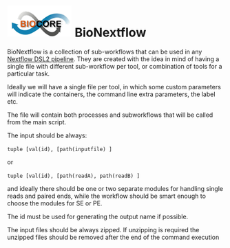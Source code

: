 # ![BioNextflow](https://github.com/CRG-CNAG/BioCoreMiscOpen/blob/master/logo/biocore-logo_small.png) BioNextflow

BioNextflow is a collection of sub-workflows that can be used in any [Nextflow DSL2 pipeline](https://www.nextflow.io/docs/latest/dsl2.html). They are created with the idea in mind of having a single file with different sub-workflow per tool, or combination of tools for a particular task. 

Ideally we will have a single file per tool, in which some custom parameters will indicate the containers, the command line extra parameters, the label etc. 

The file will contain both processes and subworkflows that will be called from the main script. 

The input should be always:

```tuple [val(id), [path(inputfile) ]``` 

or

```tuple [val(id), [path(readA), path(readB) ]```

and ideally there should be one or two separate modules for handling single reads and paired ends, while the workflow should be smart enough to choose the modules for SE or PE.

The id must be used for generating the output name if possible.

The input files should be always zipped. If unzipping is required the unzipped files should be removed after the end of the command execution


